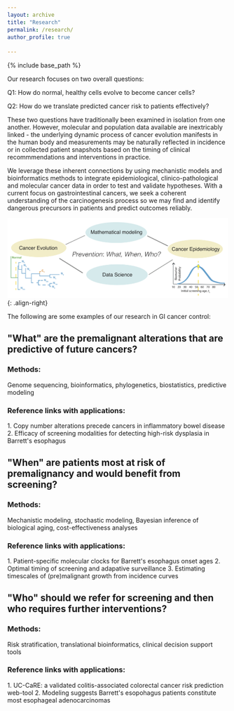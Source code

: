 ```yaml
---
layout: archive
title: "Research"
permalink: /research/
author_profile: true

---
```


{% include base_path %}

Our research focuses on two overall questions:

Q1: How do normal, healthy cells evolve to become cancer cells?

Q2: How do we translate predicted cancer risk to patients effectively?

These two questions have traditionally been examined in isolation from one another. However, molecular and population data available are inextricably linked - the underlying dynamic process of cancer evolution manifests in the human body and measurements may be naturally reflected in incidence or in collected patient snapshots based on the timing of clinical recommmendations and interventions in practice.

We leverage these inherent connections by using mechanistic models and bioinformatics methods to integrate epidemiological, clinico-pathological and molecular cancer data in order to test and validate hypotheses. With a current focus on gastrointestinal cancers, we seek a coherent understanding of the carcinogenesis process so we may find and identify dangerous precursors in patients and predict outcomes reliably.


![logo-right](/images/QCC_motivation_simple_14July2020.png){: .align-right}

The following are some examples of our research in GI cancer control:

<h2>"What" are the premalignant alterations that are predictive of future cancers? </h2>
<h3>Methods: </h3>
  Genome sequencing, bioinformatics, phylogenetics, biostatistics, predictive modeling
<h3>Reference links with applications: </h3>
1. Copy number alterations precede cancers in inflammatory bowel disease
2. Efficacy of screening modalities for detecting high-risk dysplasia in Barrett's esophagus

<h2>"When" are patients most at risk of premalignancy and would benefit from screening? </h2>
<h3>Methods: </h3>
  Mechanistic modeling, stochastic modeling, Bayesian inference of biological aging, cost-effectiveness analyses
<h3>Reference links with applications: </h3>
1. Patient-specific molecular clocks for Barrett's esophagus onset ages
2. Optimal timing of screening and adapative surveillance 
3. Estimating timescales of (pre)malignant growth from incidence curves


<h2>"Who" should we refer for screening and then who requires further interventions? </h2>
<h3>Methods: </h3>
  Risk stratification, translational bioinformatics, clinical decision support tools
<h3>Reference links with applications: </h3>
1. UC-CaRE: a validated colitis-associated colorectal cancer risk prediction web-tool 
2. Modeling suggests Barrett's esopohagus patients constitute most esophageal adenocarcinomas
